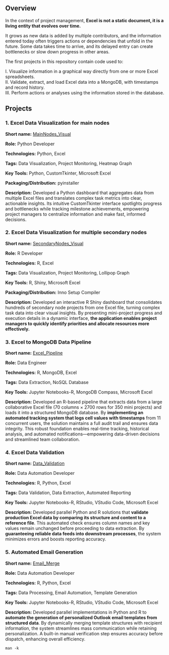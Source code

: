## Overview
In the context of project management, <b>Excel is not a static document, it is a living entity that evolves over time.</p></b>

It grows as new data is added by multiple contributors, and the information entered today often triggers actions or dependencies that unfold in the future. Some data takes time to arrive, and its delayed entry can create bottlenecks or slow down progress in other areas.</p>

The first projects in this repository contain code used to:</p>
I. Visualize information in a graphical way directly from one or more Excel spreadsheets.<br>
II. Validate, extract, and load Excel data into a MongoDB, with timestamps and record history.<br>
III. Perform actions or analyses using the information stored in the database.<br>

## Projects

### 1. Excel Data Visualization for main nodes

<b>Short name:</b> [MainNodes_Visual](/projects/1_MainNodes_Visual) </p>
<b>Role:</b> Python Developer </p>
<b>Technologies:</b> Python, Excel </p>
<b>Tags:</b> Data Visualization, Project Monitoring, Heatmap Graph </p>
<b>Key Tools:</b> Python, CustomTkinter, Microsoft Excel </p>
<b>Packaging/Distribution:</b> pyinstaller </p>
<b>Description:</b> 
Developed a Python dashboard that aggregates data from multiple Excel files and translates complex task metrics into clear, actionable insights. Its intuitive CustomTkinter interface spotlights progress and bottlenecks while tracking milestone achievements, empowering project managers to centralize information and make fast, informed decisions.

### 2. Excel Data Visualization for multiple secondary nodes

<b>Short name:</b> [SecondaryNodes_Visual](/projects/2_SecondaryNodes_Visual) </p>
<b>Role:</b> R Developer </p>
<b>Technologies:</b> R, Excel </p>
<b>Tags:</b> Data Visualization, Project Monitoring, Lollipop Graph </p>
<b>Key Tools:</b> R, Shiny, Microsoft Excel </p>
<b>Packaging/Distribution:</b> Inno Setup Compiler </p>
<b>Description:</b> 
Developed an interactive R Shiny dashboard that consolidates hundreds of secondary node projects from one Excel file, turning complex task data into clear visual insights. By presenting mini-project progress and execution details in a dynamic interface, <b>the application enables project managers to quickly identify priorities and allocate resources more effectively.</b>

### 3. Excel to MongoDB Data Pipeline

<b>Short name:</b> [Excel_Pipeline](/projects/3_excel-pipeline) </p>
<b>Role:</b> Data Engineer </p>
<b>Technologies:</b> R, MongoDB, Excel </p>
<b>Tags:</b> Data Extraction, NoSQL Database </p>
<b>Key Tools:</b> Jupyter Notebooks-R, MongoDB Compass, Microsoft Excel </p>
<b>Description:</b> Developed an R-based pipeline that extracts data from a large collaborative Excel file (70 columns × 2700 rows for 350 mini projects) and loads it into a structured MongoDB database. By <b>implementing an automated tracking system that logs cell values with timestamps</b> from 11 concurrent users, the solution maintains a full audit trail and ensures data integrity. This robust foundation enables real-time tracking, historical analysis, and automated notifications—empowering data-driven decisions and streamlined team collaboration.

### 4. Excel Data Validation

<b>Short name:</b> [Data_Validation](/projects/4_data-validation) </p>
<b>Role:</b> Data Automation Developer </p>
<b>Technologies:</b> R, Python, Excel </p>
<b>Tags:</b> Data Validation, Data Extraction, Automated Reporting </p>
<b>Key Tools:</b> Jupyter Notebooks-R, RStudio, VStudio Code, Microsoft Excel </p>
<b>Description:</b> Developed parallel Python and R solutions that <b>validate production Excel data by comparing its structure and content to a reference file</b>. This automated check ensures column names and key values remain unchanged before proceeding to data extraction. By <b>guaranteeing reliable data feeds into downstream processes</b>, the system minimizes errors and boosts reporting accuracy.

### 5. Automated Email Generation

<b>Short name:</b> [Email_Merge](/projects/5_email-merge) </p>
<b>Role:</b> Data Automation Developer </p>
<b>Technologies:</b> R, Python, Excel </p>
<b>Tags:</b> Data Processing, Email Automation, Template Generation </p>
<b>Key Tools:</b> Jupyter Notebooks-R, RStudio, VStudio Code, Microsoft Excel </p>
<b>Description:</b> Developed parallel implementations in Python and R to <b>automate the generation of personalized Outlook email templates from structured data</b>. By dynamically merging template structures with recipient information, the system streamlines mass communication while retaining personalization. A built-in manual verification step ensures accuracy before dispatch, enhancing overall efficiency.

```
man -k
``` 

